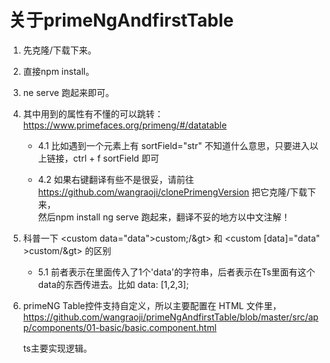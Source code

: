 # 关于primeNgAndfirstTable

1. 先克隆/下载下来。

2. 直接npm install。

3. ne serve 跑起来即可。

4. 其中用到的属性有不懂的可以跳转：https://www.primefaces.org/primeng/#/datatable 

    + 4.1 比如遇到一个元素上有 sortField="str" 不知道什么意思，只要进入以上链接，ctrl + f  sortField 即可  
      
      
    + 4.2 如果右键翻译有些不是很妥，请前往 https://github.com/wangraoji/clonePrimengVersion 把它克隆/下载下来，  
    然后npm install ng serve 跑起来，翻译不妥的地方以中文注解！  

5. 科普一下 &lt;custom data="data"&gt;custom;/&gt>  和 &lt;custom [data]="data" &gt;custom/&gt>  的区别  
  
    + 5.1   前者表示在里面传入了1个'data'的字符串，后者表示在Ts里面有这个data的东西传进去。比如 data: [1,2,3];

6. primeNG Table控件支持自定义，所以主要配置在 HTML 文件里，https://github.com/wangraoji/primeNgAndfirstTable/blob/master/src/app/components/01-basic/basic.component.html  


    ts主要实现逻辑。    







